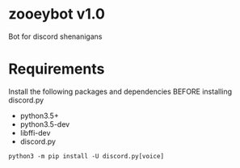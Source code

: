 # zooeybot v1.0
Bot for discord shenanigans 

# Requirements
Install the following packages and dependencies BEFORE installing discord.py
- python3.5+
- python3.5-dev
- libffi-dev
- discord.py
```
python3 -m pip install -U discord.py[voice]
```
